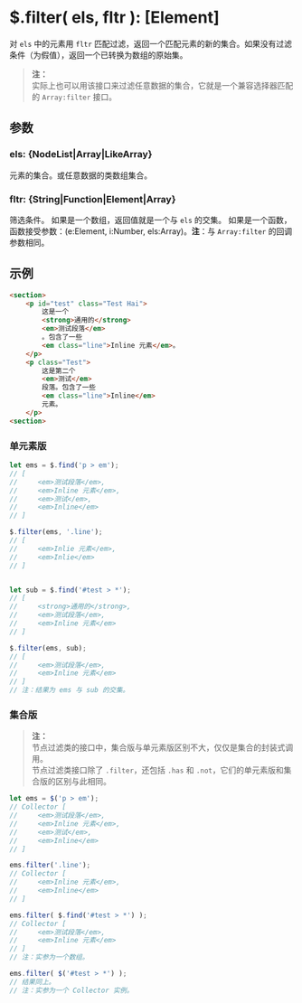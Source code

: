 # $.filter( els, fltr ): [Element]

对 `els` 中的元素用 `fltr` 匹配过滤，返回一个匹配元素的新的集合。如果没有过滤条件（为假值），返回一个已转换为数组的原始集。

> **注：**<br>
> 实际上也可以用该接口来过滤任意数据的集合，它就是一个兼容选择器匹配的 `Array:filter` 接口。


## 参数

### els: {NodeList|Array|LikeArray}

元素的集合。或任意数据的类数组集合。


### fltr: {String|Function|Element|Array}

筛选条件。
如果是一个数组，返回值就是一个与 `els` 的交集。
如果是一个函数，函数接受参数：(e:Element, i:Number, els:Array)。**注**：与 `Array:filter` 的回调参数相同。


## 示例

```html
<section>
    <p id="test" class="Test Hai">
        这是一个
        <strong>通用的</strong>
        <em>测试段落</em>
        。包含了一些
        <em class="line">Inline 元素</em>。
    </p>
    <p class="Test">
        这是第二个
        <em>测试</em>
        段落。包含了一些
        <em class="line">Inline</em>
        元素。
    </p>
<section>
```


### 单元素版

```js
let ems = $.find('p > em');
// [
//     <em>测试段落</em>,
//     <em>Inline 元素</em>,
//     <em>测试</em>,
//     <em>Inline</em>
// ]

$.filter(ems, '.line');
// [
//     <em>Inlie 元素</em>,
//     <em>Inlie</em>
// ]


let sub = $.find('#test > *');
// [
//     <strong>通用的</strong>,
//     <em>测试段落</em>,
//     <em>Inline 元素</em>
// ]

$.filter(ems, sub);
// [
//     <em>测试段落</em>,
//     <em>Inline 元素</em>
// ]
// 注：结果为 ems 与 sub 的交集。
```


### 集合版

> **注：**<br>
> 节点过滤类的接口中，集合版与单元素版区别不大，仅仅是集合的封装式调用。<br>
> 节点过滤类接口除了 `.filter`，还包括 `.has` 和 `.not`，它们的单元素版和集合版的区别与此相同。<br>

```js
let ems = $('p > em');
// Collector [
//     <em>测试段落</em>,
//     <em>Inline 元素</em>,
//     <em>测试</em>,
//     <em>Inline</em>
// ]

ems.filter('.line');
// Collector [
//     <em>Inline 元素</em>,
//     <em>Inline</em>
// ]

ems.filter( $.find('#test > *') );
// Collector [
//     <em>测试段落</em>,
//     <em>Inline 元素</em>
// ]
// 注：实参为一个数组。

ems.filter( $('#test > *') );
// 结果同上。
// 注：实参为一个 Collector 实例。
```

